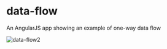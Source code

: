 # data-flow
An AngularJS app showing an example of one-way data flow

![data-flow2](https://user-images.githubusercontent.com/4043433/29490910-58e1b204-8519-11e7-8000-6e209a140ee7.gif)
